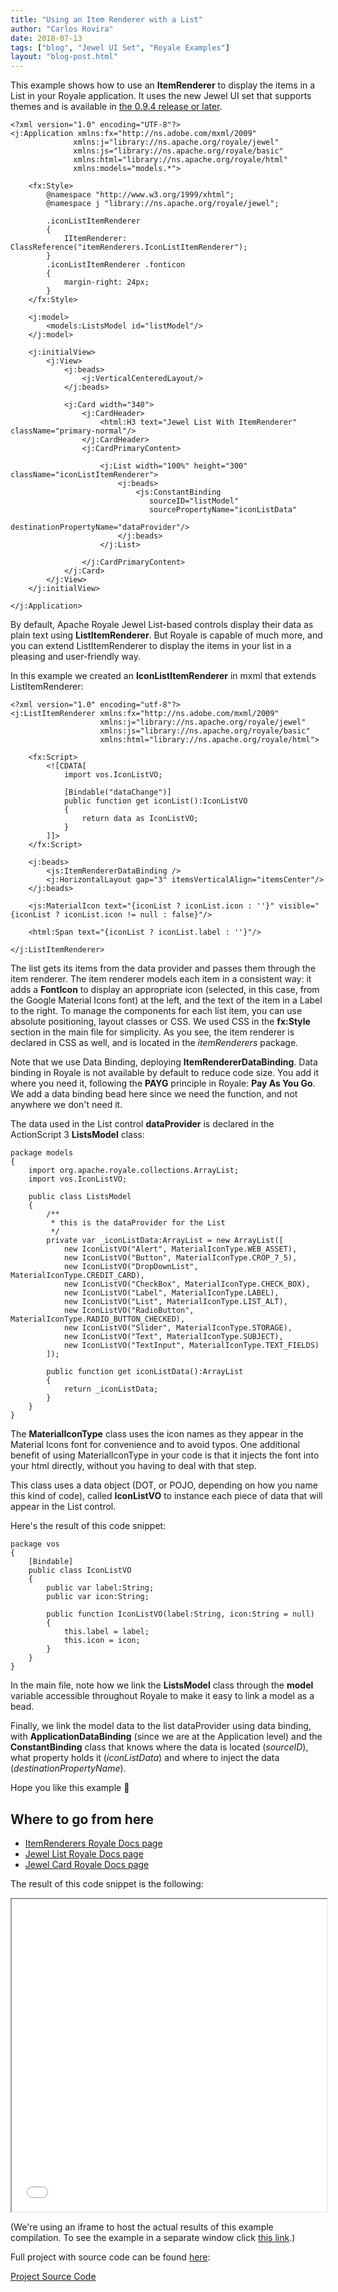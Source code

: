 ```yaml
---
title: "Using an Item Renderer with a List"
author: "Carlos Rovira"
date: 2018-07-13
tags: ["blog", "Jewel UI Set", "Royale Examples"]
layout: "blog-post.html"
---
```

This example shows how to use an **ItemRenderer** to display the items in a List in your Royale application. It uses the new Jewel UI set that supports themes and is available in [the 0.9.4 release or later](https://royale.apache.org/download/).

```mxml
<?xml version="1.0" encoding="UTF-8"?>
<j:Application xmlns:fx="http://ns.adobe.com/mxml/2009"
              xmlns:j="library://ns.apache.org/royale/jewel"
              xmlns:js="library://ns.apache.org/royale/basic"
              xmlns:html="library://ns.apache.org/royale/html"
              xmlns:models="models.*">

    <fx:Style>
        @namespace "http://www.w3.org/1999/xhtml";
        @namespace j "library://ns.apache.org/royale/jewel";

        .iconListItemRenderer
        {
            IItemRenderer: ClassReference("itemRenderers.IconListItemRenderer");
        }
        .iconListItemRenderer .fonticon
        {
            margin-right: 24px;
        }
    </fx:Style>

    <j:model>
        <models:ListsModel id="listModel"/>
    </j:model>

    <j:initialView>
        <j:View>
            <j:beads>
                <j:VerticalCenteredLayout/>
            </j:beads>

            <j:Card width="340">
                <j:CardHeader>
                    <html:H3 text="Jewel List With ItemRenderer" className="primary-normal"/>
                </j:CardHeader>
                <j:CardPrimaryContent>
                
                    <j:List width="100%" height="300" className="iconListItemRenderer">
                        <j:beads>
                            <js:ConstantBinding
                               sourceID="listModel"
                               sourcePropertyName="iconListData"
                               destinationPropertyName="dataProvider"/>
                        </j:beads>
                    </j:List>
                    
                </j:CardPrimaryContent>
            </j:Card>
        </j:View>
    </j:initialView>

</j:Application>
```

By default, Apache Royale Jewel List-based controls display their data as plain text using **ListItemRenderer**. But Royale is capable of much more, and you can extend ListItemRenderer to display the items in your list in a pleasing and user-friendly way.

In this example we created an **IconListItemRenderer** in mxml that extends ListItemRenderer:

```mxml
<?xml version="1.0" encoding="utf-8"?>
<j:ListItemRenderer xmlns:fx="http://ns.adobe.com/mxml/2009"
                    xmlns:j="library://ns.apache.org/royale/jewel"
                    xmlns:js="library://ns.apache.org/royale/basic"
                    xmlns:html="library://ns.apache.org/royale/html">

    <fx:Script>
        <![CDATA[
            import vos.IconListVO;
            
            [Bindable("dataChange")]
            public function get iconList():IconListVO
            {
                return data as IconListVO;
            }
        ]]>
    </fx:Script>

    <j:beads>
        <js:ItemRendererDataBinding />
        <j:HorizontalLayout gap="3" itemsVerticalAlign="itemsCenter"/>
    </j:beads>
    
    <js:MaterialIcon text="{iconList ? iconList.icon : ''}" visible="{iconList ? iconList.icon != null : false}"/>

    <html:Span text="{iconList ? iconList.label : ''}"/>
    
</j:ListItemRenderer>
```

The list gets its items from the data provider and passes them through the item renderer. The item renderer models each item in a consistent way: it adds a **FontIcon** to display an appropriate icon (selected, in this case, from the Google Material Icons font) at the left, and the text of the item in a Label to the right. To manage the components for each list item, you can use absolute positioning, layout classes or CSS. We used CSS in the **fx:Style** section in the main file for simplicity. As you see, the item renderer is declared in CSS as well, and is located in the _itemRenderers_ package.

Note that we use Data Binding, deploying **ItemRendererDataBinding**. Data binding in Royale is not available by default to reduce code size. You add it where you need it, following the **PAYG** principle in Royale: **Pay As You Go**. We add a data binding bead here since we need the function, and not anywhere we don't need it.

The data used in the List control **dataProvider** is declared in the ActionScript 3 **ListsModel** class:

```mxml
package models
{
    import org.apache.royale.collections.ArrayList;
    import vos.IconListVO;

    public class ListsModel 
    {
        /**
         * this is the dataProvider for the List
         */
        private var _iconListData:ArrayList = new ArrayList([
            new IconListVO("Alert", MaterialIconType.WEB_ASSET),
            new IconListVO("Button", MaterialIconType.CROP_7_5),
            new IconListVO("DropDownList", MaterialIconType.CREDIT_CARD),
            new IconListVO("CheckBox", MaterialIconType.CHECK_BOX),
            new IconListVO("Label", MaterialIconType.LABEL),
            new IconListVO("List", MaterialIconType.LIST_ALT),
            new IconListVO("RadioButton", MaterialIconType.RADIO_BUTTON_CHECKED),
            new IconListVO("Slider", MaterialIconType.STORAGE),
            new IconListVO("Text", MaterialIconType.SUBJECT),
            new IconListVO("TextInput", MaterialIconType.TEXT_FIELDS)            
        ]);

        public function get iconListData():ArrayList
        {
            return _iconListData;
        }
    }
}
```

The **MaterialIconType** class uses the icon names as they appear in the Material Icons font for convenience and to avoid typos. One additional benefit of using MaterialIconType in your code is that it injects the font into your html directly, without you having to deal with that step.

This class uses a data object (DOT, or POJO, depending on how you name this kind of code), called **IconListVO** to instance each piece of data that will appear in the List control.

Here's the result of this code snippet:

```as3
package vos
{
    [Bindable]
    public class IconListVO
    {
        public var label:String;
        public var icon:String;

        public function IconListVO(label:String, icon:String = null)
        {
            this.label = label;
            this.icon = icon;
        }
    }
}
```

In the main file, note how we link the **ListsModel** class through the **model** variable accessible throughout Royale to make it easy to link a model as a bead.

Finally, we link the model data to the list dataProvider using data binding, with **ApplicationDataBinding** (since we are at the Application level) and the **ConstantBinding** class that knows where the data is located (_sourceID_), what property holds it (_iconListData_) and where to inject the data (_destinationPropertyName_).

Hope you like this example 🙂

## Where to go from here

- [ItemRenderers Royale Docs page](https://apache.github.io/royale-docs/features/item-renderers)
- [Jewel List Royale Docs page](https://apache.github.io/royale-docs/component-sets/jewel/list)
- [Jewel Card Royale Docs page](https://apache.github.io/royale-docs/component-sets/jewel/card)

The result of this code snippet is the following:

<iframe width="100%" height="500" src="/blog-examples/BE0009_Using_an_Item_Renderer_with_a_List/index.html"></iframe>

(We're using an iframe to host the actual results of this example compilation. To see the example in a separate window click <a href="/blog-examples/BE0009_Using_an_Item_Renderer_with_a_List/index.html" target="_blank">this link</a>.)

Full project with source code can be found [here](https://github.com/apache/royale-asjs/tree/develop/examples/blog/BE0009_Using_an_Item_%20Renderer_with_a_List):

<a class="btn btn-download" href="https://github.com/apache/royale-asjs/tree/develop/examples/blog/BE0009_Using_an_Item_%20Renderer_with_a_List"><i class="fa-solid fa-download"></i> Project Source Code</a>